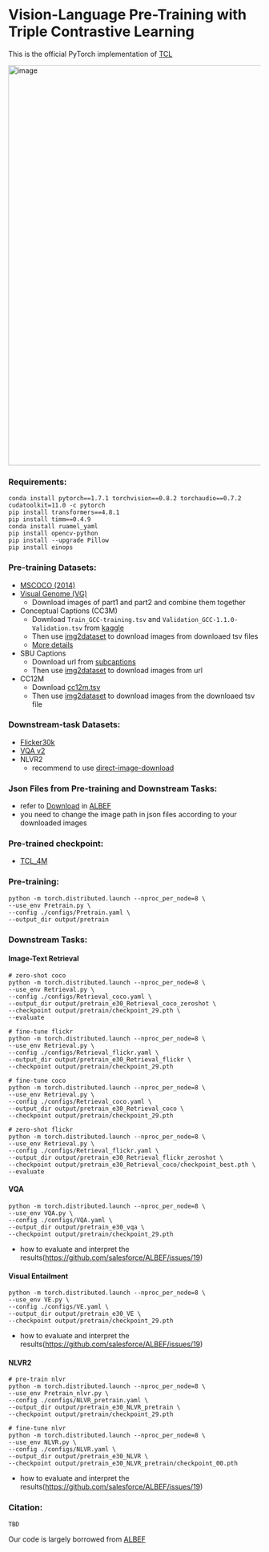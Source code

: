 # Vision-Language Pre-Training with Triple Contrastive Learning

This is the official PyTorch implementation of [TCL](https://arxiv.org/abs/2202.10401)

<img width="800" alt="image" src="https://user-images.githubusercontent.com/20442927/154851838-5297cc88-47d2-43f4-9602-ef29c63c479b.png">

### Requirements:
```
conda install pytorch==1.7.1 torchvision==0.8.2 torchaudio==0.7.2 cudatoolkit=11.0 -c pytorch
pip install transformers==4.8.1
pip install timm==0.4.9
conda install ruamel_yaml
pip install opencv-python
pip install --upgrade Pillow
pip install einops
```

### Pre-training Datasets:
- [MSCOCO (2014)](https://cocodataset.org/#download)
- [Visual Genome (VG)](https://visualgenome.org/api/v0/api_home.html)
  - Download images of part1 and part2 and combine them together 
- Conceptual Captions (CC3M)
  - Download `Train_GCC-training.tsv` and `Validation_GCC-1.1.0-Validation.tsv` from [kaggle](https://www.kaggle.com/ad271828/conceptual-captions-dataset-train-and-validation)
  - Then use [img2dataset](https://github.com/rom1504/img2dataset) to download images from downloaed tsv files
  - [More details](https://github.com/rom1504/img2dataset/blob/main/dataset_examples/cc3m.md)
- SBU Captions
  - Download url from [subcaptions](http://www.cs.virginia.edu/~vicente/sbucaptions/)
  - Then use [img2dataset](https://github.com/rom1504/img2dataset) to download images from url
- CC12M
  - Download [cc12m.tsv](https://github.com/google-research-datasets/conceptual-12m#download)
  - Then use [img2dataset](https://github.com/rom1504/img2dataset) to download images from the downloaed tsv file

### Downstream-task Datasets:
- [Flicker30k](https://www.kaggle.com/hsankesara/flickr-image-dataset)
- [VQA v2](https://visualqa.org/download.html)
- NLVR2
  - recommend to use [direct-image-download](https://github.com/lil-lab/nlvr/tree/master/nlvr2#direct-image-download)

### Json Files from Pre-training and Downstream Tasks:
- refer to [Download](https://github.com/salesforce/ALBEF#download) in [ALBEF](https://github.com/salesforce/ALBEF)
- you need to change the image path in json files according to your downloaded images

### Pre-trained checkpoint:
- [TCL_4M](https://drive.google.com/file/d/1rv77uqt1-YcYFPqavaFwccEgsO24gGsX/view?usp=sharing)

### Pre-training:
```
python -m torch.distributed.launch --nproc_per_node=8 \
--use_env Pretrain.py \
--config ./configs/Pretrain.yaml \
--output_dir output/pretrain
```
### Downstream Tasks:
#### Image-Text Retrieval
```
# zero-shot coco 
python -m torch.distributed.launch --nproc_per_node=8 \
--use_env Retrieval.py \
--config ./configs/Retrieval_coco.yaml \
--output_dir output/pretrain_e30_Retrieval_coco_zeroshot \
--checkpoint output/pretrain/checkpoint_29.pth \
--evaluate

# fine-tune flickr
python -m torch.distributed.launch --nproc_per_node=8 \
--use_env Retrieval.py \
--config ./configs/Retrieval_flickr.yaml \
--output_dir output/pretrain_e30_Retrieval_flickr \
--checkpoint output/pretrain/checkpoint_29.pth

# fine-tune coco
python -m torch.distributed.launch --nproc_per_node=8 \
--use_env Retrieval.py \
--config ./configs/Retrieval_coco.yaml \
--output_dir output/pretrain_e30_Retrieval_coco \
--checkpoint output/pretrain/checkpoint_29.pth

# zero-shot flickr 
python -m torch.distributed.launch --nproc_per_node=8 \
--use_env Retrieval.py \
--config ./configs/Retrieval_flickr.yaml \
--output_dir output/pretrain_e30_Retrieval_flickr_zeroshot \
--checkpoint output/pretrain_e30_Retrieval_coco/checkpoint_best.pth \
--evaluate
```

#### VQA
```
python -m torch.distributed.launch --nproc_per_node=8 \
--use_env VQA.py \
--config ./configs/VQA.yaml \
--output_dir output/pretrain_e30_vqa \
--checkpoint output/pretrain/checkpoint_29.pth
```
- how to evaluate and interpret the results(https://github.com/salesforce/ALBEF/issues/19)

#### Visual Entailment
```
python -m torch.distributed.launch --nproc_per_node=8 \
--use_env VE.py \
--config ./configs/VE.yaml \
--output_dir output/pretrain_e30_VE \
--checkpoint output/pretrain/checkpoint_29.pth
```
- how to evaluate and interpret the results(https://github.com/salesforce/ALBEF/issues/19)

#### NLVR2
```
# pre-train nlvr
python -m torch.distributed.launch --nproc_per_node=8 \
--use_env Pretrain_nlvr.py \
--config ./configs/NLVR_pretrain.yaml \
--output_dir output/pretrain_e30_NLVR_pretrain \
--checkpoint output/pretrain/checkpoint_29.pth

# fine-tune nlvr
python -m torch.distributed.launch --nproc_per_node=8 \
--use_env NLVR.py \
--config ./configs/NLVR.yaml \
--output_dir output/pretrain_e30_NLVR \
--checkpoint output/pretrain_e30_NLVR_pretrain/checkpoint_00.pth
```
- how to evaluate and interpret the results(https://github.com/salesforce/ALBEF/issues/19)

### Citation:
```
TBD
```
Our code is largely borrowed from [ALBEF](https://github.com/salesforce/ALBEF)
